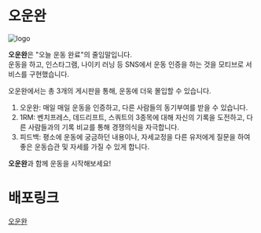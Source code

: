 # 오운완
![logo](https://user-images.githubusercontent.com/71252588/173368837-f6f0ebae-6dec-4ecd-842b-5132b3961115.svg)

**오운완**은 "오늘 운동 완료"의 줄임말입니다. <br/>
운동을 하고, 인스타그램, 나이키 러닝 등 SNS에서 운동 인증을 하는 것을 모티브로 서비스를 구현했습니다. <br/>

오운완에서는 총 3개의 게시판을 통해, 운동에 더욱 몰입할 수 있습니다.<br/>
<ol>
  <li>오운완: 매일 매일 운동을 인증하고, 다른 사람들의 동기부여를 받을 수 있습니다.</li>
  <li>1RM: 벤치프레스, 데드리프트, 스쿼트의 3종목에 대해 자신의 기록을 도전하고, 다른 사람들과의 기록 비교를 통해 경쟁의식을 자극합니다.</li>
  <li>피드백: 평소에 운동에 궁금하던 내용이나, 자세교정을 다른 유저에게 질문을 하여 좋은 운동습관 및 자세를 가질 수 있게 합니다.</li>
</ol>

**오운완**과 함께 운동을 시작해보세요!

# 배포링크
[오운완](www.ohwunwan.shop)
